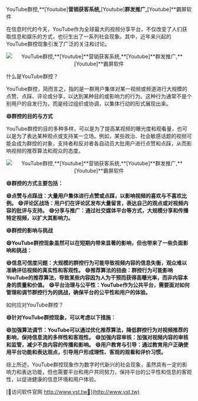 YouTube群控,**[Youtube]**营销获客系统,**[Youtube]**群发推广,**[Youtube]**霸屏软件

在信息时代的今天，YouTube作为全球最大的视频分享平台，不仅改变了人们获取信息和娱乐的方式，也衍生出了一系列社会现象。其中，近年来兴起的YouTube群控现象引发了广泛的关注和讨论。

 <center><img src="https://vst.tw/MP4/tuiguang/png/2.png" alt="YouTube群控,**[Youtube]**营销获客系统,**[Youtube]**群发推广,**[Youtube]**霸屏软件"></center>

什么是YouTube群控？

YouTube群控，简而言之，指的是一群用户集体对某一视频或频道进行大规模的点赞、点踩、评论或分享，以达到某种目的或影响力的行为。这种行为通常不是个别用户的自发行为，而是经过组织或协调，以集体行动的形式展现出来。

**😄群控的目的与方式**

YouTube群控的目的多种多样，可以是为了提高某视频的曝光度和观看量，也可以是为了表达某种观点或支持某一立场。例如，某些政治、社会敏感话题的视频可能会成为群控的对象，支持者和反对者各自动员大批用户进行点赞和点踩，从而影响视频的推荐算法和观众的态度。

 <center><img src="https://vst.tw/MP4/tuiguang/png/7.png" alt="YouTube群控,**[Youtube]**营销获客系统,**[Youtube]**群发推广,**[Youtube]**霸屏软件"></center>

**😄群控的方式主要包括：**

**😄点赞与点踩战：大量用户集体进行点赞或点踩，以影响视频的喜欢与不喜欢比例。**
**😄评论区战场：用户们在评论区发布大量留言，表达自己的观点或对视频内容的批评与支持。**
**😄分享与推广：通过社交媒体平台等方式，大规模分享和传播特定视频，以扩大其影响力。**

**😄群控的影响与挑战**

**😄YouTube群控现象虽然可以在短期内带来显著的影响，但也带来了一些负面影响和挑战：**

**😄信息可信度问题：大规模的群控行为可能导致视频内容的信息失衡，观众难以准确评估视频的真实性和客观性。**
**😄推荐算法的扭曲：群控行为可能影响YouTube的推荐算法，导致某些内容因为人为干预而获得高曝光率，而非内容本身的质量和价值。**
**😄平台治理与公平性：YouTube作为公共平台，需要面对如何管理和调节群控行为的挑战，确保平台的公平性和用户的体验。**

如何应对YouTube群控？

**😄针对YouTube群控现象，可以考虑以下措施：**

**😄加强算法调节：YouTube可以通过优化推荐算法，降低群控行为对视频推荐的影响，保持信息流的多样性和客观性。**
**😄加强内容审核：加强对视频内容的审核和监管，减少不良内容的传播和影响。**
**😄用户教育与引导：通过教育用户正确使用平台功能和表达观点，引导用户形成理性、客观的观看和评价习惯。**

综上所述，YouTube群控现象作为数字时代新兴的社会现象，虽然具有一定的影响力和表达功能，但也需要平台和用户共同努力，保持平台的公平性和信息的客观性，以促进健康的信息环境和用户体验。


[👻访问软件官网 http://www.vst.tw👻](http://www.vst.tw)
